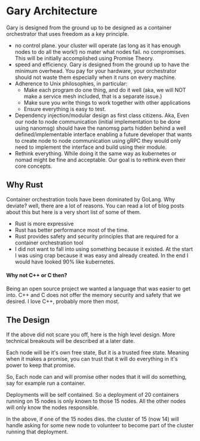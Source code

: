 # Gary Architecture

Gary is designed from the ground up to be designed as a container orchestrator that uses freedom as a key principle.

- no control plane. your cluster will operate (as long as it has enough nodes to do all the work!) no mater what nodes fail. no compromises. This will be initially accomplished using Promise Theory.
- speed and efficiency. Gary is designed from the ground up to have the minimum overhead. You pay for your hardware, your orchestrator should not waste them especially when it runs on every machine.
- Adherence to Unix philosophies, in particular:
    * Make each program do one thing, and do it well (aka, we will NOT make a service mesh included, that is a separate issue.)
    * Make sure you write things to work together with other applications
    * Ensure everything is easy to test.
- Dependency injection/modular design as first class citizens. Aka, Even our node to node communication (initial implementation to be done using nanomsg) should have the nanomsg parts hidden behind a well defined/implementable interface enabling a future developer that wants to create node to node communication using gRPC they would only need to implement the interface and build using their module.
- Rethink everything. While doing it the same way as kubernetes or nomad might be fine and acceptable. Our goal is to rethink even their core concepts.

## Why Rust
Container orchestration tools have been dominated by GoLang. Why deviate? well, there are a lot of reasons. You can read a lot of blog posts about this but here is a very short list of some of them.
* Rust is more expressive
* Rust has better performance most of the time.
* Rust provides safety and security principles that are required for a container orchestration tool
* I did not want to fall into using something because it existed. At the start I was using crap because it was easy and already created. In the end I would have looked 90% like kubernetes.

#### Why not C++ or C then?
Being an open source project we wanted a language that was easier to get into. C++ and C does not offer the memory security and safety that we desired. I love C++, probably more then most.

## The Design
If the above did not scare you off, here is the high level design. More technical breakouts will be described at a later date.

Each node will be it's own free state, But it is a trusted free state. Meaning when it makes a promise, you can trust that it will do everything in it's power to keep that promise.

So, Each node can and will promise other nodes that it will do something, say for example run a container.

Deployments will be self contained. So a deployment of 20 containers running on 15 nodes is only known to those 15 nodes. All the other nodes will only know the nodes responsible.

In the above, if one of the 15 nodes dies. the cluster of 15 (now 14) will handle asking for some new node to volunteer to become part of the cluster running that deployment.

